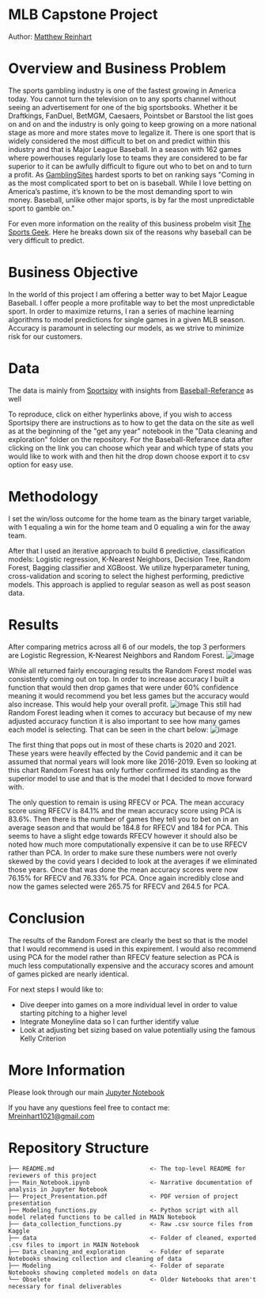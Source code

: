 # MLB Capstone Project
Author: [Matthew Reinhart](https://www.linkedin.com/in/matthew-reinhart-1bb372173/)
# Overview and Business Problem
The sports gambling industry is one of the fastest growing in America today. You cannot turn the television on to any sports channel without seeing an advertisement for one of the big sportsbooks. Whether it be Draftkings, FanDuel, BetMGM, Caesaers, Pointsbet or Barstool the list goes on and on and the industry is only going to keep growing on a more national stage as more and more states move to legalize it. There is one sport that is widely considered the most difficult to bet on and predict within this industry and that is Major League Baseball. In a season with 162 games where powerhouses regularly lose to teams they are considered to be far superior to it can be awfully difficult to figure out who to bet on and to turn a profit. As [GamblingSites](https://www.gamblingsites.org/blog/6-sports-ranked-from-easiest-to-hardest-to-bet-on/) hardest sports to bet on ranking says "Coming in as the most complicated sport to bet on is baseball. While I love betting on America’s pastime, it’s known to be the most demanding sport to win money. Baseball, unlike other major sports, is by far the most unpredictable sport to gamble on." 

For even more information on the reality of this business probelm visit [The Sports Geek](https://www.thesportsgeek.com/blog/6-reasons-casual-gamblers-should-avoid-betting-on-the-mlb/). Here he breaks down six of the reasons why baseball can be very difficult to predict.
# Business Objective 
In the world of this project I am offering a better way to bet Major League Baseball. I offer people a more profitable way to bet the most unpredictable sport.
In order to maximize returns, I ran a series of machine learning algorithms to model predictions for single games in a given MLB season. Accuracy is paramount in selecting our models, as we strive to minimize risk for our customers.
# Data
The data is mainly from [Sportsipy](https://sportsreference.readthedocs.io/en/stable/mlb.html?highlight=MLB) with insights from [Baseball-Referance](https://www.baseball-reference.com/) as well

To reproduce, click on either hyperlinks above, if you wish to access Sportsipy there are instructions as to how to get the data on the site as well as at the beginning of the "get any year" notebook in the "Data cleaning and exploration" folder on the repository. For the Baseball-Referance data after clicking on the link you can choose which year and which type of stats you would like to work with and then hit the drop down choose export it to csv option for easy use.
# Methodology
I set the win/loss outcome for the home team as the binary target variable, with 1 equaling a win for the home team and 0 equaling a win for the away team.

After that I used an iterative approach to build 6 predictive, classification models: Logistic regression, K-Nearest Neighbors, Decision Tree, Random Forest, Bagging classifier and XGBoost. We utilize hyperparameter tuning, cross-validation and scoring to select the highest performing, predictive models. This approach is applied to regular season as well as post season data.
# Results
After comparing metrics across all 6 of our models, the top 3 performers are Logistic Regression, K-Nearest Neighbors and Random Forest.
![image](https://user-images.githubusercontent.com/73855593/150588558-47e6f62b-82f1-4651-9239-e3ff4b86a901.png)

While all returned fairly encouraging results the Random Forest model was consistently coming out on top. In order to increase accuracy I built a function that would then drop games that were under 60% confidence meaning it would recommend you bet less games but the accuracy would also increase. This would help your overall profit.
![image](https://user-images.githubusercontent.com/73855593/150588369-0de37693-8290-4fad-9047-a75de533c171.png)
This still had Random Forest leading when it comes to accuracy but because of my new adjusted accuracy function it is also important to see how many games each model is selecting. That can be seen in the chart below:
![image](https://user-images.githubusercontent.com/73855593/150588890-806a7b8f-d775-4851-a20f-3d87be1a23ba.png)

The first thing that pops out in most of these charts is 2020 and 2021. These years were heavily effected by the Covid pandemic and it can be assumed that normal years will look more like 2016-2019. Even so looking at this chart Random Forest has only further confirmed its standing as the superior model to use and that is the model that I decided to move forward with.

The only question to remain is using RFECV or PCA. The mean accuracy score using RFECV is 84.1% and the mean accuracy score using PCA is 83.6%. Then there is the number of games they tell you to bet on in an average season and that would be 184.8 for RFECV and 184 for PCA. This seems to have a slight edge towards RFECV however it should also be noted how much more computationally expensive it can be to use RFECV rather than PCA. In order to make sure these numbers were not overly skewed by the covid years I decided to look at the averages if we eliminated those years. Once that was done the mean accuracy scores were now 76.15% for RFECV and 76.33% for PCA. Once again incredibly close and now the games selected were 265.75 for RFECV and 264.5 for PCA.

# Conclusion
The results of the Random Forest are clearly the best so that is the model that I would recommend is used in this expirement. I would also recommend using PCA for the model rather than RFECV feature selection as PCA is much less computationally expensive and the accuracy scores and amount of games picked are nearly identical. 

For next steps I would like to:
- Dive deeper into games on a more individual level in order to value starting pitching to a higher level
- Integrate Moneyline data so I can further identify value
- Look at adjusting bet sizing based on value potentially using the famous Kelly Criterion

# More Information
Please look through our main [Jupyter Notebook](https://github.com/MatthewR1021/MLB_Capstone_Project/blob/main/Main_Notebook.ipynb)

If you have any questions feel free to contact me: Mreinhart1021@gmail.com

# Repository Structure
```
├── README.md                           <- The top-level README for reviewers of this project
├── Main_Notebook.ipynb                 <- Narrative documentation of analysis in Jupyter Notebook
├── Project_Presentation.pdf            <- PDF version of project presentation
├── Modeling_functions.py               <- Python script with all model related functions to be called in MAIN Notebook
├── data_collection_functions.py        <- Raw .csv source files from Kaggle
├── data                                <- Folder of cleaned, exported .csv files to import in MAIN Notebook
├── Data_cleaning_and_exploration       <- Folder of separate Notebooks showing collection and cleaning of data
├── Modeling                            <- Folder of separate Notebooks showing completed models on data
└── Obselete                            <- Older Notebooks that aren't necessary for final deliverables
```
